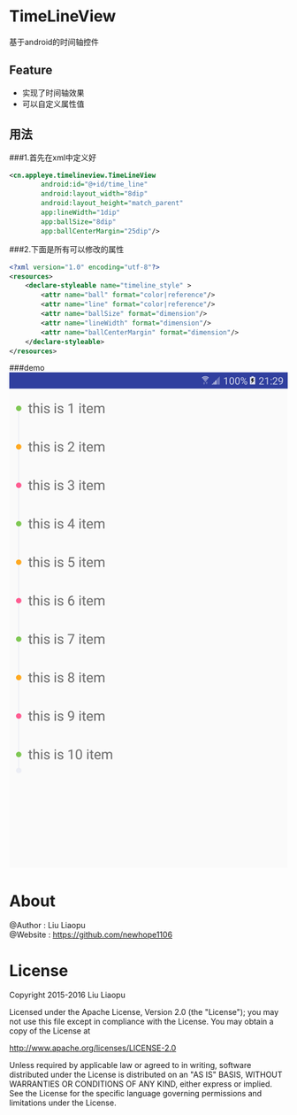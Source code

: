 # TimeLineView
基于android的时间轴控件
<br>
## Feature
- 实现了时间轴效果
- 可以自定义属性值

## 用法
###1.首先在xml中定义好
```xml
<cn.appleye.timelineview.TimeLineView
        android:id="@+id/time_line"
        android:layout_width="8dip"
        android:layout_height="match_parent"
        app:lineWidth="1dip"
        app:ballSize="8dip"
        app:ballCenterMargin="25dip"/>
```
###2.下面是所有可以修改的属性
```xml
<?xml version="1.0" encoding="utf-8"?>
<resources>
    <declare-styleable name="timeline_style" >
        <attr name="ball" format="color|reference"/>
        <attr name="line" format="color|reference"/>
        <attr name="ballSize" format="dimension"/>
        <attr name="lineWidth" format="dimension"/>
        <attr name="ballCenterMargin" format="dimension"/>
    </declare-styleable>
</resources>
```
###demo
![img](./screenshots/demo.png)

# About
@Author : Liu Liaopu </br>
@Website : https://github.com/newhope1106

# License
Copyright 2015-2016 Liu Liaopu

Licensed under the Apache License, Version 2.0 (the "License"); you may not use this file except in compliance with the License. You may obtain a copy of the License at

http://www.apache.org/licenses/LICENSE-2.0

Unless required by applicable law or agreed to in writing, software distributed under the License is distributed on an "AS IS" BASIS, WITHOUT WARRANTIES OR CONDITIONS OF ANY KIND, either express or implied. See the License for the specific language governing permissions and limitations under the License.
